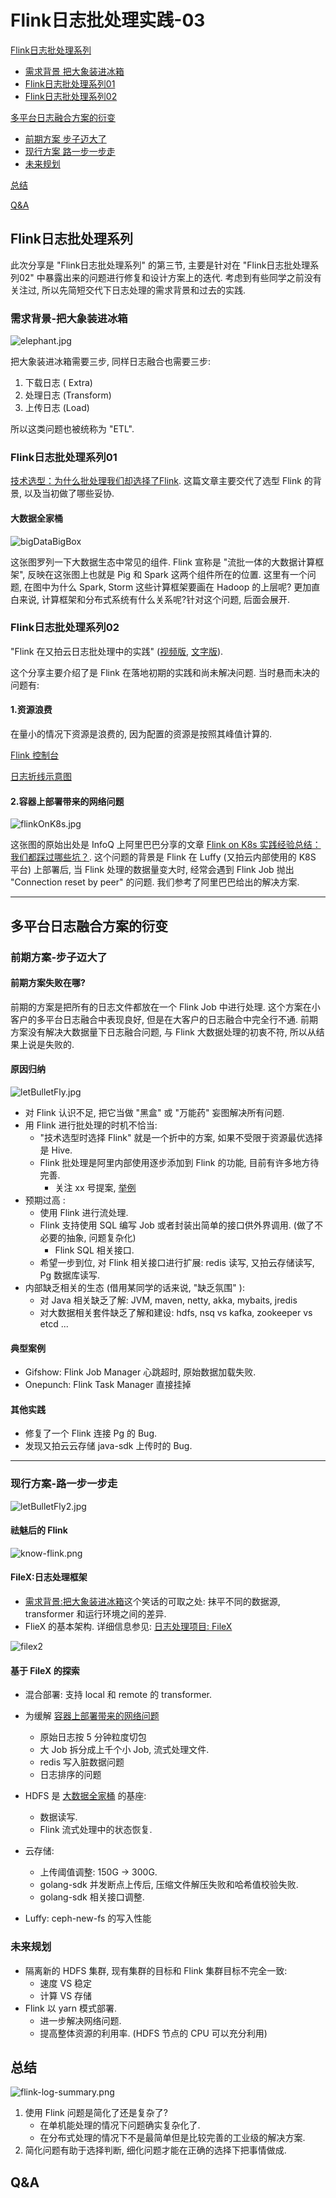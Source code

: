 # Flink日志批处理实践-03

[Flink日志批处理系列](#Flink日志批处理系列)

+ [需求背景 把大象装进冰箱](#需求背景-把大象装进冰箱)
+ [Flink日志批处理系列01](#Flink日志批处理系列01)
+ [Flink日志批处理系列02](#Flink日志批处理系列02)

[多平台日志融合方案的衍变](#多平台日志融合方案的衍变)

+ [前期方案 步子迈大了](#前期方案-步子迈大了)
+ [现行方案 路一步一步走](#现行方案-路一步一步走)
+ [未来规划](#未来规划)

[总结](#总结)

[Q&A](#Q&A)

## Flink日志批处理系列

此次分享是 "Flink日志批处理系列" 的第三节, 主要是针对在 "Flink日志批处理系列02" 中暴露出来的问题进行修复和设计方案上的迭代. 考虑到有些同学之前没有关注过, 所以先简短交代下日志处理的需求背景和过去的实践.

### 需求背景-把大象装进冰箱

![elephant.jpg](../pictures/elephant.jpg)

把大象装进冰箱需要三步, 同样日志融合也需要三步: 

1. 下载日志 ( Extra)
2.  处理日志 (Transform)
3.  上传日志 (Load)

所以这类问题也被统称为 "ETL".

### Flink日志批处理系列01

[技术选型：为什么批处理我们却选择了Flink](https://zhuanlan.zhihu.com/p/269484708). 这篇文章主要交代了选型 Flink 的背景, 以及当初做了哪些妥协. 

#### 大数据全家桶

![bigDataBigBox](../pictures/bigDataBigBox.jpg)

这张图罗列一下大数据生态中常见的组件. Flink 宣称是 "流批一体的大数据计算框架", 反映在这张图上也就是 Pig 和 Spark 这两个组件所在的位置. 这里有一个问题, 在图中为什么 Spark, Storm 这些计算框架要画在 Hadoop 的上层呢? 更加直白来说, 计算框架和分布式系统有什么关系呢?针对这个问题, 后面会展开.

### Flink日志批处理系列02

"Flink 在又拍云日志批处理中的实践" ([视频版](http://shangzhibo.tv/watch/10230926), [文字版](https://zhuanlan.zhihu.com/p/352870794)). 

这个分享主要介绍了是 Flink 在落地初期的实践和尚未解决问题. 当时悬而未决的问题有:

#### 1.资源浪费

在量小的情况下资源是浪费的, 因为配置的资源是按照其峰值计算的.

[Flink 控制台](https://flink.s.upyun.com/#/overview)

[日志折线示意图](https://madoka.upyun.com/r/gifshow)

#### 2.容器上部署带来的网络问题

![flinkOnK8s.jpg](../pictures/flinkOnK8s.jpg)

这张图的原始出处是 InfoQ 上阿里巴巴分享的文章 [Flink on K8s 实践经验总结：我们都踩过哪些坑？](https://www.infoq.cn/article/tk7f60t0kbt82oh0mka5). 这个问题的背景是 Flink 在 Luffy (又拍云内部使用的 K8S 平台) 上部署后, 当 Flink 处理的数据量变大时, 经常会遇到 Flink Job 抛出 "Connection reset by peer" 的问题. 我们参考了阿里巴巴给出的解决方案.  

---

## 多平台日志融合方案的衍变

### 前期方案-步子迈大了

#### 前期方案失败在哪?

前期的方案是把所有的日志文件都放在一个 Flink Job 中进行处理. 这个方案在小客户的多平台日志融合中表现良好, 但是在大客户的日志融合中完全行不通. 前期方案没有解决大数据量下日志融合问题, 与 Flink 大数据处理的初衷不符, 所以从结果上说是失败的.

#### 原因归纳

![letBulletFly.jpg](../pictures/letBulletFly.png)

+ 对 Flink 认识不足, 把它当做 "黑盒" 或 "万能药" 妄图解决所有问题.
+ 用 Flink 进行批处理的时机不恰当:
  + "技术选型时选择 Flink" 就是一个折中的方案, 如果不受限于资源最优选择是 Hive.
  + Flink 批处理是阿里内部使用逐步添加到 Flink 的功能, 目前有许多地方待完善.
    + 关注 xx 号提案, [举例](https://issues.apache.org/jira/browse/FLINK-21670?jql=project%20%3D%20FLINK%20AND%20component%20%3D%20%22Build%20System%22) 
+ 预期过高 :
  + 使用 Flink 进行流处理.
  + Flink 支持使用 SQL 编写 Job 或者封装出简单的接口供外界调用. (做了不必要的抽象, 问题复杂化)
    + Flink SQL 相关接口.
  + 希望一步到位, 对 Flink 相关接口进行扩展: redis 读写, 又拍云存储读写, Pg 数据库读写.
+ 内部缺乏相关的生态 (借用某同学的话来说, "缺乏氛围" ):
  + 对 Java 相关缺乏了解: JVM, maven, netty, akka, mybaits, jredis 
  + 对大数据相关套件缺乏了解和建设: hdfs, nsq vs kafka, zookeeper vs etcd ...

#### 典型案例

+ Gifshow: Flink Job Manager 心跳超时, 原始数据加载失败.
+ Onepunch: Flink Task Manager 直接挂掉

#### 其他实践

+ 修复了一个 Flink 连接 Pg 的 Bug.
+ 发现又拍云云存储 java-sdk 上传时的 Bug.

---

### 现行方案-路一步一步走

![letBulletFly2.jpg](../pictures/letBulletFly2.jpg)

#### 祛魅后的 Flink

![know-flink.png](../graphs/know-flink.png)

#### FileX:日志处理框架

+ [需求背景:把大象装进冰箱](#需求背景:把大象装进冰箱)这个笑话的可取之处: 抹平不同的数据源, transformer 和运行环境之间的差异. 
+ FlieX 的基本架构. 详细信息参见: [日志处理项目: FileX](https://github.com/kougazhang/golang/blob/master/filex.md) 

![filex2](https://raw.githubusercontent.com/kougazhang/golang/master/pictures/filex2.png)

#### 基于 FileX 的探索

+ 混合部署: 支持 local 和 remote 的 transformer.

+ 为缓解 [容器上部署带来的网络问题](#2.容器上部署带来的网络问题)
  + 原始日志按 5 分钟粒度切包
  + 大 Job 拆分成上千个小 Job, 流式处理文件.
  + redis 写入脏数据问题
  + 日志排序的问题

+ HDFS 是 [大数据全家桶](#大数据全家桶) 的基座:
  + 数据读写.
  + Flink 流式处理中的状态恢复.
+ 云存储:
  + 上传阈值调整: 150G -> 300G.
  + golang-sdk 并发断点上传后, 压缩文件解压失败和哈希值校验失败.
  + golang-sdk 相关接口调整.
+ Luffy: ceph-new-fs 的写入性能

### 未来规划

+ 隔离新的 HDFS 集群, 现有集群的目标和 Flink 集群目标不完全一致:
  + 速度 VS 稳定
  + 计算 VS 存储
+ Flink 以 yarn 模式部署.
  + 进一步解决网络问题.
  + 提高整体资源的利用率. (HDFS 节点的 CPU 可以充分利用)

## 总结

![flink-log-summary.png](../graphs/flink-log-summary.png)

1. 使用 Flink 问题是简化了还是复杂了?
   + 在单机能处理的情况下问题确实复杂化了.
   + 在分布式处理的情况下不是最简单但是比较完善的工业级的解决方案.
2. 简化问题有助于选择判断, 细化问题才能在正确的选择下把事情做成.

## Q&A

